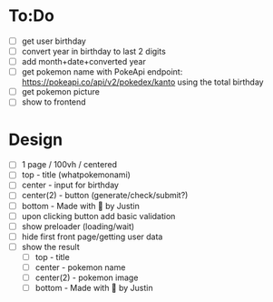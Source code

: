 # To:Do

* [ ] get user birthday
* [ ] convert year in birthday to last 2 digits
* [ ] add month+date+converted year
* [ ] get pokemon name with PokeApi endpoint: https://pokeapi.co/api/v2/pokedex/kanto using the total birthday
* [ ] get pokemon picture
* [ ] show to frontend

# Design

* [ ] 1 page / 100vh / centered
* [ ] top - title (whatpokemonami)
* [ ] center - input for birthday
* [ ] center(2) - button (generate/check/submit?)
* [ ] bottom - Made with 💜 by Justin
* [ ] upon clicking button add basic validation
* [ ] show preloader (loading/wait)
* [ ] hide first front page/getting user data
* [ ] show the result
  * [ ] top - title
  * [ ] center - pokemon name
  * [ ] center(2) - pokemon image
  * [ ] bottom - Made with 💜 by Justin
